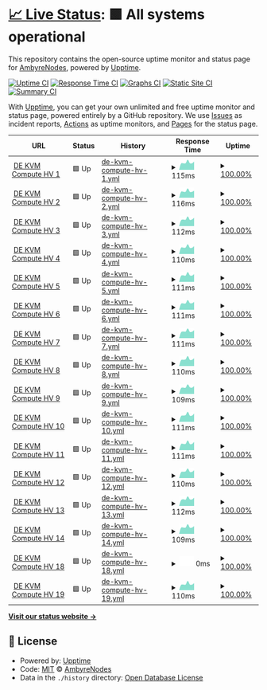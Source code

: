 # [📈 Live Status](https://status.ambyrenodes.net): <!--live status--> **🟩 All systems operational**

This repository contains the open-source uptime monitor and status page for [AmbyreNodes](https://status.ambyrenodes.net), powered by [Upptime](https://github.com/upptime/upptime).

[![Uptime CI](https://github.com/AmbyreNodes/nodestatus/workflows/Uptime%20CI/badge.svg)](https://github.com/upptime/upptime/actions?query=workflow%3A%22Uptime+CI%22)
[![Response Time CI](https://github.com/AmbyreNodes/nodestatus/workflows/Response%20Time%20CI/badge.svg)](https://github.com/upptime/upptime/actions?query=workflow%3A%22Response+Time+CI%22)
[![Graphs CI](https://github.com/AmbyreNodes/nodestatus/workflows/Graphs%20CI/badge.svg)](https://github.com/upptime/upptime/actions?query=workflow%3A%22Graphs+CI%22)
[![Static Site CI](https://github.com/AmbyreNodes/nodestatus/workflows/Static%20Site%20CI/badge.svg)](https://github.com/upptime/upptime/actions?query=workflow%3A%22Static+Site+CI%22)
[![Summary CI](https://github.com/AmbyreNodes/nodestatus/workflows/Summary%20CI/badge.svg)](https://github.com/upptime/upptime/actions?query=workflow%3A%22Summary+CI%22)

With [Upptime](https://upptime.js.org), you can get your own unlimited and free uptime monitor and status page, powered entirely by a GitHub repository. We use [Issues](https://github.com/AmbyreNodes/nodestatus/issues) as incident reports, [Actions](https://github.com/AmbyreNodes/nodestatus/actions) as uptime monitors, and [Pages](https://status.ambyrenodes.net) for the status page.

<!--start: status pages-->
<!-- This summary is generated by Upptime (https://github.com/upptime/upptime) -->
<!-- Do not edit this manually, your changes will be overwritten -->
<!-- prettier-ignore -->
| URL | Status | History | Response Time | Uptime |
| --- | ------ | ------- | ------------- | ------ |
| <img alt="" src="https://favicons.githubusercontent.com/null" height="13"> [DE KVM Compute HV 1](ds-hv-kvmcompute-1.de-fsn.ambyrenodes.net) | 🟩 Up | [de-kvm-compute-hv-1.yml](https://github.com/AmbyreNodes/nodestatus/commits/HEAD/history/de-kvm-compute-hv-1.yml) | <details><summary><img alt="Response time graph" src="./graphs/de-kvm-compute-hv-1/response-time-week.png" height="20"> 115ms</summary><br><a href="https://status.ambyrenodes.net/history/de-kvm-compute-hv-1"><img alt="Response time 118" src="https://img.shields.io/endpoint?url=https%3A%2F%2Fraw.githubusercontent.com%2FAmbyreNodes%2Fnodestatus%2FHEAD%2Fapi%2Fde-kvm-compute-hv-1%2Fresponse-time.json"></a><br><a href="https://status.ambyrenodes.net/history/de-kvm-compute-hv-1"><img alt="24-hour response time 130" src="https://img.shields.io/endpoint?url=https%3A%2F%2Fraw.githubusercontent.com%2FAmbyreNodes%2Fnodestatus%2FHEAD%2Fapi%2Fde-kvm-compute-hv-1%2Fresponse-time-day.json"></a><br><a href="https://status.ambyrenodes.net/history/de-kvm-compute-hv-1"><img alt="7-day response time 115" src="https://img.shields.io/endpoint?url=https%3A%2F%2Fraw.githubusercontent.com%2FAmbyreNodes%2Fnodestatus%2FHEAD%2Fapi%2Fde-kvm-compute-hv-1%2Fresponse-time-week.json"></a><br><a href="https://status.ambyrenodes.net/history/de-kvm-compute-hv-1"><img alt="30-day response time 119" src="https://img.shields.io/endpoint?url=https%3A%2F%2Fraw.githubusercontent.com%2FAmbyreNodes%2Fnodestatus%2FHEAD%2Fapi%2Fde-kvm-compute-hv-1%2Fresponse-time-month.json"></a><br><a href="https://status.ambyrenodes.net/history/de-kvm-compute-hv-1"><img alt="1-year response time 118" src="https://img.shields.io/endpoint?url=https%3A%2F%2Fraw.githubusercontent.com%2FAmbyreNodes%2Fnodestatus%2FHEAD%2Fapi%2Fde-kvm-compute-hv-1%2Fresponse-time-year.json"></a></details> | <details><summary><a href="https://status.ambyrenodes.net/history/de-kvm-compute-hv-1">100.00%</a></summary><a href="https://status.ambyrenodes.net/history/de-kvm-compute-hv-1"><img alt="All-time uptime 100.00%" src="https://img.shields.io/endpoint?url=https%3A%2F%2Fraw.githubusercontent.com%2FAmbyreNodes%2Fnodestatus%2FHEAD%2Fapi%2Fde-kvm-compute-hv-1%2Fuptime.json"></a><br><a href="https://status.ambyrenodes.net/history/de-kvm-compute-hv-1"><img alt="24-hour uptime 100.00%" src="https://img.shields.io/endpoint?url=https%3A%2F%2Fraw.githubusercontent.com%2FAmbyreNodes%2Fnodestatus%2FHEAD%2Fapi%2Fde-kvm-compute-hv-1%2Fuptime-day.json"></a><br><a href="https://status.ambyrenodes.net/history/de-kvm-compute-hv-1"><img alt="7-day uptime 100.00%" src="https://img.shields.io/endpoint?url=https%3A%2F%2Fraw.githubusercontent.com%2FAmbyreNodes%2Fnodestatus%2FHEAD%2Fapi%2Fde-kvm-compute-hv-1%2Fuptime-week.json"></a><br><a href="https://status.ambyrenodes.net/history/de-kvm-compute-hv-1"><img alt="30-day uptime 100.00%" src="https://img.shields.io/endpoint?url=https%3A%2F%2Fraw.githubusercontent.com%2FAmbyreNodes%2Fnodestatus%2FHEAD%2Fapi%2Fde-kvm-compute-hv-1%2Fuptime-month.json"></a><br><a href="https://status.ambyrenodes.net/history/de-kvm-compute-hv-1"><img alt="1-year uptime 100.00%" src="https://img.shields.io/endpoint?url=https%3A%2F%2Fraw.githubusercontent.com%2FAmbyreNodes%2Fnodestatus%2FHEAD%2Fapi%2Fde-kvm-compute-hv-1%2Fuptime-year.json"></a></details>
| <img alt="" src="https://favicons.githubusercontent.com/null" height="13"> [DE KVM Compute HV 2](ds-hv-kvmcompute-2.de-fsn.ambyrenodes.net) | 🟩 Up | [de-kvm-compute-hv-2.yml](https://github.com/AmbyreNodes/nodestatus/commits/HEAD/history/de-kvm-compute-hv-2.yml) | <details><summary><img alt="Response time graph" src="./graphs/de-kvm-compute-hv-2/response-time-week.png" height="20"> 116ms</summary><br><a href="https://status.ambyrenodes.net/history/de-kvm-compute-hv-2"><img alt="Response time 119" src="https://img.shields.io/endpoint?url=https%3A%2F%2Fraw.githubusercontent.com%2FAmbyreNodes%2Fnodestatus%2FHEAD%2Fapi%2Fde-kvm-compute-hv-2%2Fresponse-time.json"></a><br><a href="https://status.ambyrenodes.net/history/de-kvm-compute-hv-2"><img alt="24-hour response time 123" src="https://img.shields.io/endpoint?url=https%3A%2F%2Fraw.githubusercontent.com%2FAmbyreNodes%2Fnodestatus%2FHEAD%2Fapi%2Fde-kvm-compute-hv-2%2Fresponse-time-day.json"></a><br><a href="https://status.ambyrenodes.net/history/de-kvm-compute-hv-2"><img alt="7-day response time 116" src="https://img.shields.io/endpoint?url=https%3A%2F%2Fraw.githubusercontent.com%2FAmbyreNodes%2Fnodestatus%2FHEAD%2Fapi%2Fde-kvm-compute-hv-2%2Fresponse-time-week.json"></a><br><a href="https://status.ambyrenodes.net/history/de-kvm-compute-hv-2"><img alt="30-day response time 124" src="https://img.shields.io/endpoint?url=https%3A%2F%2Fraw.githubusercontent.com%2FAmbyreNodes%2Fnodestatus%2FHEAD%2Fapi%2Fde-kvm-compute-hv-2%2Fresponse-time-month.json"></a><br><a href="https://status.ambyrenodes.net/history/de-kvm-compute-hv-2"><img alt="1-year response time 119" src="https://img.shields.io/endpoint?url=https%3A%2F%2Fraw.githubusercontent.com%2FAmbyreNodes%2Fnodestatus%2FHEAD%2Fapi%2Fde-kvm-compute-hv-2%2Fresponse-time-year.json"></a></details> | <details><summary><a href="https://status.ambyrenodes.net/history/de-kvm-compute-hv-2">100.00%</a></summary><a href="https://status.ambyrenodes.net/history/de-kvm-compute-hv-2"><img alt="All-time uptime 100.00%" src="https://img.shields.io/endpoint?url=https%3A%2F%2Fraw.githubusercontent.com%2FAmbyreNodes%2Fnodestatus%2FHEAD%2Fapi%2Fde-kvm-compute-hv-2%2Fuptime.json"></a><br><a href="https://status.ambyrenodes.net/history/de-kvm-compute-hv-2"><img alt="24-hour uptime 100.00%" src="https://img.shields.io/endpoint?url=https%3A%2F%2Fraw.githubusercontent.com%2FAmbyreNodes%2Fnodestatus%2FHEAD%2Fapi%2Fde-kvm-compute-hv-2%2Fuptime-day.json"></a><br><a href="https://status.ambyrenodes.net/history/de-kvm-compute-hv-2"><img alt="7-day uptime 100.00%" src="https://img.shields.io/endpoint?url=https%3A%2F%2Fraw.githubusercontent.com%2FAmbyreNodes%2Fnodestatus%2FHEAD%2Fapi%2Fde-kvm-compute-hv-2%2Fuptime-week.json"></a><br><a href="https://status.ambyrenodes.net/history/de-kvm-compute-hv-2"><img alt="30-day uptime 100.00%" src="https://img.shields.io/endpoint?url=https%3A%2F%2Fraw.githubusercontent.com%2FAmbyreNodes%2Fnodestatus%2FHEAD%2Fapi%2Fde-kvm-compute-hv-2%2Fuptime-month.json"></a><br><a href="https://status.ambyrenodes.net/history/de-kvm-compute-hv-2"><img alt="1-year uptime 100.00%" src="https://img.shields.io/endpoint?url=https%3A%2F%2Fraw.githubusercontent.com%2FAmbyreNodes%2Fnodestatus%2FHEAD%2Fapi%2Fde-kvm-compute-hv-2%2Fuptime-year.json"></a></details>
| <img alt="" src="https://favicons.githubusercontent.com/null" height="13"> [DE KVM Compute HV 3](ds-hv-kvmcompute-3.de-fsn.ambyrenodes.net) | 🟩 Up | [de-kvm-compute-hv-3.yml](https://github.com/AmbyreNodes/nodestatus/commits/HEAD/history/de-kvm-compute-hv-3.yml) | <details><summary><img alt="Response time graph" src="./graphs/de-kvm-compute-hv-3/response-time-week.png" height="20"> 112ms</summary><br><a href="https://status.ambyrenodes.net/history/de-kvm-compute-hv-3"><img alt="Response time 116" src="https://img.shields.io/endpoint?url=https%3A%2F%2Fraw.githubusercontent.com%2FAmbyreNodes%2Fnodestatus%2FHEAD%2Fapi%2Fde-kvm-compute-hv-3%2Fresponse-time.json"></a><br><a href="https://status.ambyrenodes.net/history/de-kvm-compute-hv-3"><img alt="24-hour response time 131" src="https://img.shields.io/endpoint?url=https%3A%2F%2Fraw.githubusercontent.com%2FAmbyreNodes%2Fnodestatus%2FHEAD%2Fapi%2Fde-kvm-compute-hv-3%2Fresponse-time-day.json"></a><br><a href="https://status.ambyrenodes.net/history/de-kvm-compute-hv-3"><img alt="7-day response time 112" src="https://img.shields.io/endpoint?url=https%3A%2F%2Fraw.githubusercontent.com%2FAmbyreNodes%2Fnodestatus%2FHEAD%2Fapi%2Fde-kvm-compute-hv-3%2Fresponse-time-week.json"></a><br><a href="https://status.ambyrenodes.net/history/de-kvm-compute-hv-3"><img alt="30-day response time 117" src="https://img.shields.io/endpoint?url=https%3A%2F%2Fraw.githubusercontent.com%2FAmbyreNodes%2Fnodestatus%2FHEAD%2Fapi%2Fde-kvm-compute-hv-3%2Fresponse-time-month.json"></a><br><a href="https://status.ambyrenodes.net/history/de-kvm-compute-hv-3"><img alt="1-year response time 116" src="https://img.shields.io/endpoint?url=https%3A%2F%2Fraw.githubusercontent.com%2FAmbyreNodes%2Fnodestatus%2FHEAD%2Fapi%2Fde-kvm-compute-hv-3%2Fresponse-time-year.json"></a></details> | <details><summary><a href="https://status.ambyrenodes.net/history/de-kvm-compute-hv-3">100.00%</a></summary><a href="https://status.ambyrenodes.net/history/de-kvm-compute-hv-3"><img alt="All-time uptime 100.00%" src="https://img.shields.io/endpoint?url=https%3A%2F%2Fraw.githubusercontent.com%2FAmbyreNodes%2Fnodestatus%2FHEAD%2Fapi%2Fde-kvm-compute-hv-3%2Fuptime.json"></a><br><a href="https://status.ambyrenodes.net/history/de-kvm-compute-hv-3"><img alt="24-hour uptime 100.00%" src="https://img.shields.io/endpoint?url=https%3A%2F%2Fraw.githubusercontent.com%2FAmbyreNodes%2Fnodestatus%2FHEAD%2Fapi%2Fde-kvm-compute-hv-3%2Fuptime-day.json"></a><br><a href="https://status.ambyrenodes.net/history/de-kvm-compute-hv-3"><img alt="7-day uptime 100.00%" src="https://img.shields.io/endpoint?url=https%3A%2F%2Fraw.githubusercontent.com%2FAmbyreNodes%2Fnodestatus%2FHEAD%2Fapi%2Fde-kvm-compute-hv-3%2Fuptime-week.json"></a><br><a href="https://status.ambyrenodes.net/history/de-kvm-compute-hv-3"><img alt="30-day uptime 100.00%" src="https://img.shields.io/endpoint?url=https%3A%2F%2Fraw.githubusercontent.com%2FAmbyreNodes%2Fnodestatus%2FHEAD%2Fapi%2Fde-kvm-compute-hv-3%2Fuptime-month.json"></a><br><a href="https://status.ambyrenodes.net/history/de-kvm-compute-hv-3"><img alt="1-year uptime 100.00%" src="https://img.shields.io/endpoint?url=https%3A%2F%2Fraw.githubusercontent.com%2FAmbyreNodes%2Fnodestatus%2FHEAD%2Fapi%2Fde-kvm-compute-hv-3%2Fuptime-year.json"></a></details>
| <img alt="" src="https://favicons.githubusercontent.com/null" height="13"> [DE KVM Compute HV 4](ds-hv-kvmcompute-4.de-fsn.ambyrenodes.net) | 🟩 Up | [de-kvm-compute-hv-4.yml](https://github.com/AmbyreNodes/nodestatus/commits/HEAD/history/de-kvm-compute-hv-4.yml) | <details><summary><img alt="Response time graph" src="./graphs/de-kvm-compute-hv-4/response-time-week.png" height="20"> 110ms</summary><br><a href="https://status.ambyrenodes.net/history/de-kvm-compute-hv-4"><img alt="Response time 115" src="https://img.shields.io/endpoint?url=https%3A%2F%2Fraw.githubusercontent.com%2FAmbyreNodes%2Fnodestatus%2FHEAD%2Fapi%2Fde-kvm-compute-hv-4%2Fresponse-time.json"></a><br><a href="https://status.ambyrenodes.net/history/de-kvm-compute-hv-4"><img alt="24-hour response time 123" src="https://img.shields.io/endpoint?url=https%3A%2F%2Fraw.githubusercontent.com%2FAmbyreNodes%2Fnodestatus%2FHEAD%2Fapi%2Fde-kvm-compute-hv-4%2Fresponse-time-day.json"></a><br><a href="https://status.ambyrenodes.net/history/de-kvm-compute-hv-4"><img alt="7-day response time 110" src="https://img.shields.io/endpoint?url=https%3A%2F%2Fraw.githubusercontent.com%2FAmbyreNodes%2Fnodestatus%2FHEAD%2Fapi%2Fde-kvm-compute-hv-4%2Fresponse-time-week.json"></a><br><a href="https://status.ambyrenodes.net/history/de-kvm-compute-hv-4"><img alt="30-day response time 116" src="https://img.shields.io/endpoint?url=https%3A%2F%2Fraw.githubusercontent.com%2FAmbyreNodes%2Fnodestatus%2FHEAD%2Fapi%2Fde-kvm-compute-hv-4%2Fresponse-time-month.json"></a><br><a href="https://status.ambyrenodes.net/history/de-kvm-compute-hv-4"><img alt="1-year response time 115" src="https://img.shields.io/endpoint?url=https%3A%2F%2Fraw.githubusercontent.com%2FAmbyreNodes%2Fnodestatus%2FHEAD%2Fapi%2Fde-kvm-compute-hv-4%2Fresponse-time-year.json"></a></details> | <details><summary><a href="https://status.ambyrenodes.net/history/de-kvm-compute-hv-4">100.00%</a></summary><a href="https://status.ambyrenodes.net/history/de-kvm-compute-hv-4"><img alt="All-time uptime 100.00%" src="https://img.shields.io/endpoint?url=https%3A%2F%2Fraw.githubusercontent.com%2FAmbyreNodes%2Fnodestatus%2FHEAD%2Fapi%2Fde-kvm-compute-hv-4%2Fuptime.json"></a><br><a href="https://status.ambyrenodes.net/history/de-kvm-compute-hv-4"><img alt="24-hour uptime 100.00%" src="https://img.shields.io/endpoint?url=https%3A%2F%2Fraw.githubusercontent.com%2FAmbyreNodes%2Fnodestatus%2FHEAD%2Fapi%2Fde-kvm-compute-hv-4%2Fuptime-day.json"></a><br><a href="https://status.ambyrenodes.net/history/de-kvm-compute-hv-4"><img alt="7-day uptime 100.00%" src="https://img.shields.io/endpoint?url=https%3A%2F%2Fraw.githubusercontent.com%2FAmbyreNodes%2Fnodestatus%2FHEAD%2Fapi%2Fde-kvm-compute-hv-4%2Fuptime-week.json"></a><br><a href="https://status.ambyrenodes.net/history/de-kvm-compute-hv-4"><img alt="30-day uptime 100.00%" src="https://img.shields.io/endpoint?url=https%3A%2F%2Fraw.githubusercontent.com%2FAmbyreNodes%2Fnodestatus%2FHEAD%2Fapi%2Fde-kvm-compute-hv-4%2Fuptime-month.json"></a><br><a href="https://status.ambyrenodes.net/history/de-kvm-compute-hv-4"><img alt="1-year uptime 100.00%" src="https://img.shields.io/endpoint?url=https%3A%2F%2Fraw.githubusercontent.com%2FAmbyreNodes%2Fnodestatus%2FHEAD%2Fapi%2Fde-kvm-compute-hv-4%2Fuptime-year.json"></a></details>
| <img alt="" src="https://favicons.githubusercontent.com/null" height="13"> [DE KVM Compute HV 5](ds-hv-kvmcompute-5.de-fsn.ambyrenodes.net) | 🟩 Up | [de-kvm-compute-hv-5.yml](https://github.com/AmbyreNodes/nodestatus/commits/HEAD/history/de-kvm-compute-hv-5.yml) | <details><summary><img alt="Response time graph" src="./graphs/de-kvm-compute-hv-5/response-time-week.png" height="20"> 111ms</summary><br><a href="https://status.ambyrenodes.net/history/de-kvm-compute-hv-5"><img alt="Response time 114" src="https://img.shields.io/endpoint?url=https%3A%2F%2Fraw.githubusercontent.com%2FAmbyreNodes%2Fnodestatus%2FHEAD%2Fapi%2Fde-kvm-compute-hv-5%2Fresponse-time.json"></a><br><a href="https://status.ambyrenodes.net/history/de-kvm-compute-hv-5"><img alt="24-hour response time 122" src="https://img.shields.io/endpoint?url=https%3A%2F%2Fraw.githubusercontent.com%2FAmbyreNodes%2Fnodestatus%2FHEAD%2Fapi%2Fde-kvm-compute-hv-5%2Fresponse-time-day.json"></a><br><a href="https://status.ambyrenodes.net/history/de-kvm-compute-hv-5"><img alt="7-day response time 111" src="https://img.shields.io/endpoint?url=https%3A%2F%2Fraw.githubusercontent.com%2FAmbyreNodes%2Fnodestatus%2FHEAD%2Fapi%2Fde-kvm-compute-hv-5%2Fresponse-time-week.json"></a><br><a href="https://status.ambyrenodes.net/history/de-kvm-compute-hv-5"><img alt="30-day response time 116" src="https://img.shields.io/endpoint?url=https%3A%2F%2Fraw.githubusercontent.com%2FAmbyreNodes%2Fnodestatus%2FHEAD%2Fapi%2Fde-kvm-compute-hv-5%2Fresponse-time-month.json"></a><br><a href="https://status.ambyrenodes.net/history/de-kvm-compute-hv-5"><img alt="1-year response time 114" src="https://img.shields.io/endpoint?url=https%3A%2F%2Fraw.githubusercontent.com%2FAmbyreNodes%2Fnodestatus%2FHEAD%2Fapi%2Fde-kvm-compute-hv-5%2Fresponse-time-year.json"></a></details> | <details><summary><a href="https://status.ambyrenodes.net/history/de-kvm-compute-hv-5">100.00%</a></summary><a href="https://status.ambyrenodes.net/history/de-kvm-compute-hv-5"><img alt="All-time uptime 100.00%" src="https://img.shields.io/endpoint?url=https%3A%2F%2Fraw.githubusercontent.com%2FAmbyreNodes%2Fnodestatus%2FHEAD%2Fapi%2Fde-kvm-compute-hv-5%2Fuptime.json"></a><br><a href="https://status.ambyrenodes.net/history/de-kvm-compute-hv-5"><img alt="24-hour uptime 100.00%" src="https://img.shields.io/endpoint?url=https%3A%2F%2Fraw.githubusercontent.com%2FAmbyreNodes%2Fnodestatus%2FHEAD%2Fapi%2Fde-kvm-compute-hv-5%2Fuptime-day.json"></a><br><a href="https://status.ambyrenodes.net/history/de-kvm-compute-hv-5"><img alt="7-day uptime 100.00%" src="https://img.shields.io/endpoint?url=https%3A%2F%2Fraw.githubusercontent.com%2FAmbyreNodes%2Fnodestatus%2FHEAD%2Fapi%2Fde-kvm-compute-hv-5%2Fuptime-week.json"></a><br><a href="https://status.ambyrenodes.net/history/de-kvm-compute-hv-5"><img alt="30-day uptime 100.00%" src="https://img.shields.io/endpoint?url=https%3A%2F%2Fraw.githubusercontent.com%2FAmbyreNodes%2Fnodestatus%2FHEAD%2Fapi%2Fde-kvm-compute-hv-5%2Fuptime-month.json"></a><br><a href="https://status.ambyrenodes.net/history/de-kvm-compute-hv-5"><img alt="1-year uptime 100.00%" src="https://img.shields.io/endpoint?url=https%3A%2F%2Fraw.githubusercontent.com%2FAmbyreNodes%2Fnodestatus%2FHEAD%2Fapi%2Fde-kvm-compute-hv-5%2Fuptime-year.json"></a></details>
| <img alt="" src="https://favicons.githubusercontent.com/null" height="13"> [DE KVM Compute HV 6](ds-hv-kvmcompute-6.de-fsn.ambyrenodes.net) | 🟩 Up | [de-kvm-compute-hv-6.yml](https://github.com/AmbyreNodes/nodestatus/commits/HEAD/history/de-kvm-compute-hv-6.yml) | <details><summary><img alt="Response time graph" src="./graphs/de-kvm-compute-hv-6/response-time-week.png" height="20"> 111ms</summary><br><a href="https://status.ambyrenodes.net/history/de-kvm-compute-hv-6"><img alt="Response time 114" src="https://img.shields.io/endpoint?url=https%3A%2F%2Fraw.githubusercontent.com%2FAmbyreNodes%2Fnodestatus%2FHEAD%2Fapi%2Fde-kvm-compute-hv-6%2Fresponse-time.json"></a><br><a href="https://status.ambyrenodes.net/history/de-kvm-compute-hv-6"><img alt="24-hour response time 124" src="https://img.shields.io/endpoint?url=https%3A%2F%2Fraw.githubusercontent.com%2FAmbyreNodes%2Fnodestatus%2FHEAD%2Fapi%2Fde-kvm-compute-hv-6%2Fresponse-time-day.json"></a><br><a href="https://status.ambyrenodes.net/history/de-kvm-compute-hv-6"><img alt="7-day response time 111" src="https://img.shields.io/endpoint?url=https%3A%2F%2Fraw.githubusercontent.com%2FAmbyreNodes%2Fnodestatus%2FHEAD%2Fapi%2Fde-kvm-compute-hv-6%2Fresponse-time-week.json"></a><br><a href="https://status.ambyrenodes.net/history/de-kvm-compute-hv-6"><img alt="30-day response time 116" src="https://img.shields.io/endpoint?url=https%3A%2F%2Fraw.githubusercontent.com%2FAmbyreNodes%2Fnodestatus%2FHEAD%2Fapi%2Fde-kvm-compute-hv-6%2Fresponse-time-month.json"></a><br><a href="https://status.ambyrenodes.net/history/de-kvm-compute-hv-6"><img alt="1-year response time 114" src="https://img.shields.io/endpoint?url=https%3A%2F%2Fraw.githubusercontent.com%2FAmbyreNodes%2Fnodestatus%2FHEAD%2Fapi%2Fde-kvm-compute-hv-6%2Fresponse-time-year.json"></a></details> | <details><summary><a href="https://status.ambyrenodes.net/history/de-kvm-compute-hv-6">100.00%</a></summary><a href="https://status.ambyrenodes.net/history/de-kvm-compute-hv-6"><img alt="All-time uptime 100.00%" src="https://img.shields.io/endpoint?url=https%3A%2F%2Fraw.githubusercontent.com%2FAmbyreNodes%2Fnodestatus%2FHEAD%2Fapi%2Fde-kvm-compute-hv-6%2Fuptime.json"></a><br><a href="https://status.ambyrenodes.net/history/de-kvm-compute-hv-6"><img alt="24-hour uptime 100.00%" src="https://img.shields.io/endpoint?url=https%3A%2F%2Fraw.githubusercontent.com%2FAmbyreNodes%2Fnodestatus%2FHEAD%2Fapi%2Fde-kvm-compute-hv-6%2Fuptime-day.json"></a><br><a href="https://status.ambyrenodes.net/history/de-kvm-compute-hv-6"><img alt="7-day uptime 100.00%" src="https://img.shields.io/endpoint?url=https%3A%2F%2Fraw.githubusercontent.com%2FAmbyreNodes%2Fnodestatus%2FHEAD%2Fapi%2Fde-kvm-compute-hv-6%2Fuptime-week.json"></a><br><a href="https://status.ambyrenodes.net/history/de-kvm-compute-hv-6"><img alt="30-day uptime 100.00%" src="https://img.shields.io/endpoint?url=https%3A%2F%2Fraw.githubusercontent.com%2FAmbyreNodes%2Fnodestatus%2FHEAD%2Fapi%2Fde-kvm-compute-hv-6%2Fuptime-month.json"></a><br><a href="https://status.ambyrenodes.net/history/de-kvm-compute-hv-6"><img alt="1-year uptime 100.00%" src="https://img.shields.io/endpoint?url=https%3A%2F%2Fraw.githubusercontent.com%2FAmbyreNodes%2Fnodestatus%2FHEAD%2Fapi%2Fde-kvm-compute-hv-6%2Fuptime-year.json"></a></details>
| <img alt="" src="https://favicons.githubusercontent.com/null" height="13"> [DE KVM Compute HV 7](ds-hv-kvmcompute-7.de-fsn.ambyrenodes.net) | 🟩 Up | [de-kvm-compute-hv-7.yml](https://github.com/AmbyreNodes/nodestatus/commits/HEAD/history/de-kvm-compute-hv-7.yml) | <details><summary><img alt="Response time graph" src="./graphs/de-kvm-compute-hv-7/response-time-week.png" height="20"> 111ms</summary><br><a href="https://status.ambyrenodes.net/history/de-kvm-compute-hv-7"><img alt="Response time 113" src="https://img.shields.io/endpoint?url=https%3A%2F%2Fraw.githubusercontent.com%2FAmbyreNodes%2Fnodestatus%2FHEAD%2Fapi%2Fde-kvm-compute-hv-7%2Fresponse-time.json"></a><br><a href="https://status.ambyrenodes.net/history/de-kvm-compute-hv-7"><img alt="24-hour response time 125" src="https://img.shields.io/endpoint?url=https%3A%2F%2Fraw.githubusercontent.com%2FAmbyreNodes%2Fnodestatus%2FHEAD%2Fapi%2Fde-kvm-compute-hv-7%2Fresponse-time-day.json"></a><br><a href="https://status.ambyrenodes.net/history/de-kvm-compute-hv-7"><img alt="7-day response time 111" src="https://img.shields.io/endpoint?url=https%3A%2F%2Fraw.githubusercontent.com%2FAmbyreNodes%2Fnodestatus%2FHEAD%2Fapi%2Fde-kvm-compute-hv-7%2Fresponse-time-week.json"></a><br><a href="https://status.ambyrenodes.net/history/de-kvm-compute-hv-7"><img alt="30-day response time 115" src="https://img.shields.io/endpoint?url=https%3A%2F%2Fraw.githubusercontent.com%2FAmbyreNodes%2Fnodestatus%2FHEAD%2Fapi%2Fde-kvm-compute-hv-7%2Fresponse-time-month.json"></a><br><a href="https://status.ambyrenodes.net/history/de-kvm-compute-hv-7"><img alt="1-year response time 113" src="https://img.shields.io/endpoint?url=https%3A%2F%2Fraw.githubusercontent.com%2FAmbyreNodes%2Fnodestatus%2FHEAD%2Fapi%2Fde-kvm-compute-hv-7%2Fresponse-time-year.json"></a></details> | <details><summary><a href="https://status.ambyrenodes.net/history/de-kvm-compute-hv-7">100.00%</a></summary><a href="https://status.ambyrenodes.net/history/de-kvm-compute-hv-7"><img alt="All-time uptime 100.00%" src="https://img.shields.io/endpoint?url=https%3A%2F%2Fraw.githubusercontent.com%2FAmbyreNodes%2Fnodestatus%2FHEAD%2Fapi%2Fde-kvm-compute-hv-7%2Fuptime.json"></a><br><a href="https://status.ambyrenodes.net/history/de-kvm-compute-hv-7"><img alt="24-hour uptime 100.00%" src="https://img.shields.io/endpoint?url=https%3A%2F%2Fraw.githubusercontent.com%2FAmbyreNodes%2Fnodestatus%2FHEAD%2Fapi%2Fde-kvm-compute-hv-7%2Fuptime-day.json"></a><br><a href="https://status.ambyrenodes.net/history/de-kvm-compute-hv-7"><img alt="7-day uptime 100.00%" src="https://img.shields.io/endpoint?url=https%3A%2F%2Fraw.githubusercontent.com%2FAmbyreNodes%2Fnodestatus%2FHEAD%2Fapi%2Fde-kvm-compute-hv-7%2Fuptime-week.json"></a><br><a href="https://status.ambyrenodes.net/history/de-kvm-compute-hv-7"><img alt="30-day uptime 100.00%" src="https://img.shields.io/endpoint?url=https%3A%2F%2Fraw.githubusercontent.com%2FAmbyreNodes%2Fnodestatus%2FHEAD%2Fapi%2Fde-kvm-compute-hv-7%2Fuptime-month.json"></a><br><a href="https://status.ambyrenodes.net/history/de-kvm-compute-hv-7"><img alt="1-year uptime 100.00%" src="https://img.shields.io/endpoint?url=https%3A%2F%2Fraw.githubusercontent.com%2FAmbyreNodes%2Fnodestatus%2FHEAD%2Fapi%2Fde-kvm-compute-hv-7%2Fuptime-year.json"></a></details>
| <img alt="" src="https://favicons.githubusercontent.com/null" height="13"> [DE KVM Compute HV 8](ds-hv-kvmcompute-8.de-fsn.ambyrenodes.net) | 🟩 Up | [de-kvm-compute-hv-8.yml](https://github.com/AmbyreNodes/nodestatus/commits/HEAD/history/de-kvm-compute-hv-8.yml) | <details><summary><img alt="Response time graph" src="./graphs/de-kvm-compute-hv-8/response-time-week.png" height="20"> 110ms</summary><br><a href="https://status.ambyrenodes.net/history/de-kvm-compute-hv-8"><img alt="Response time 112" src="https://img.shields.io/endpoint?url=https%3A%2F%2Fraw.githubusercontent.com%2FAmbyreNodes%2Fnodestatus%2FHEAD%2Fapi%2Fde-kvm-compute-hv-8%2Fresponse-time.json"></a><br><a href="https://status.ambyrenodes.net/history/de-kvm-compute-hv-8"><img alt="24-hour response time 123" src="https://img.shields.io/endpoint?url=https%3A%2F%2Fraw.githubusercontent.com%2FAmbyreNodes%2Fnodestatus%2FHEAD%2Fapi%2Fde-kvm-compute-hv-8%2Fresponse-time-day.json"></a><br><a href="https://status.ambyrenodes.net/history/de-kvm-compute-hv-8"><img alt="7-day response time 110" src="https://img.shields.io/endpoint?url=https%3A%2F%2Fraw.githubusercontent.com%2FAmbyreNodes%2Fnodestatus%2FHEAD%2Fapi%2Fde-kvm-compute-hv-8%2Fresponse-time-week.json"></a><br><a href="https://status.ambyrenodes.net/history/de-kvm-compute-hv-8"><img alt="30-day response time 113" src="https://img.shields.io/endpoint?url=https%3A%2F%2Fraw.githubusercontent.com%2FAmbyreNodes%2Fnodestatus%2FHEAD%2Fapi%2Fde-kvm-compute-hv-8%2Fresponse-time-month.json"></a><br><a href="https://status.ambyrenodes.net/history/de-kvm-compute-hv-8"><img alt="1-year response time 112" src="https://img.shields.io/endpoint?url=https%3A%2F%2Fraw.githubusercontent.com%2FAmbyreNodes%2Fnodestatus%2FHEAD%2Fapi%2Fde-kvm-compute-hv-8%2Fresponse-time-year.json"></a></details> | <details><summary><a href="https://status.ambyrenodes.net/history/de-kvm-compute-hv-8">100.00%</a></summary><a href="https://status.ambyrenodes.net/history/de-kvm-compute-hv-8"><img alt="All-time uptime 100.00%" src="https://img.shields.io/endpoint?url=https%3A%2F%2Fraw.githubusercontent.com%2FAmbyreNodes%2Fnodestatus%2FHEAD%2Fapi%2Fde-kvm-compute-hv-8%2Fuptime.json"></a><br><a href="https://status.ambyrenodes.net/history/de-kvm-compute-hv-8"><img alt="24-hour uptime 100.00%" src="https://img.shields.io/endpoint?url=https%3A%2F%2Fraw.githubusercontent.com%2FAmbyreNodes%2Fnodestatus%2FHEAD%2Fapi%2Fde-kvm-compute-hv-8%2Fuptime-day.json"></a><br><a href="https://status.ambyrenodes.net/history/de-kvm-compute-hv-8"><img alt="7-day uptime 100.00%" src="https://img.shields.io/endpoint?url=https%3A%2F%2Fraw.githubusercontent.com%2FAmbyreNodes%2Fnodestatus%2FHEAD%2Fapi%2Fde-kvm-compute-hv-8%2Fuptime-week.json"></a><br><a href="https://status.ambyrenodes.net/history/de-kvm-compute-hv-8"><img alt="30-day uptime 100.00%" src="https://img.shields.io/endpoint?url=https%3A%2F%2Fraw.githubusercontent.com%2FAmbyreNodes%2Fnodestatus%2FHEAD%2Fapi%2Fde-kvm-compute-hv-8%2Fuptime-month.json"></a><br><a href="https://status.ambyrenodes.net/history/de-kvm-compute-hv-8"><img alt="1-year uptime 100.00%" src="https://img.shields.io/endpoint?url=https%3A%2F%2Fraw.githubusercontent.com%2FAmbyreNodes%2Fnodestatus%2FHEAD%2Fapi%2Fde-kvm-compute-hv-8%2Fuptime-year.json"></a></details>
| <img alt="" src="https://favicons.githubusercontent.com/null" height="13"> [DE KVM Compute HV 9](ds-hv-kvmcompute-9.de-fsn.ambyrenodes.net) | 🟩 Up | [de-kvm-compute-hv-9.yml](https://github.com/AmbyreNodes/nodestatus/commits/HEAD/history/de-kvm-compute-hv-9.yml) | <details><summary><img alt="Response time graph" src="./graphs/de-kvm-compute-hv-9/response-time-week.png" height="20"> 109ms</summary><br><a href="https://status.ambyrenodes.net/history/de-kvm-compute-hv-9"><img alt="Response time 112" src="https://img.shields.io/endpoint?url=https%3A%2F%2Fraw.githubusercontent.com%2FAmbyreNodes%2Fnodestatus%2FHEAD%2Fapi%2Fde-kvm-compute-hv-9%2Fresponse-time.json"></a><br><a href="https://status.ambyrenodes.net/history/de-kvm-compute-hv-9"><img alt="24-hour response time 123" src="https://img.shields.io/endpoint?url=https%3A%2F%2Fraw.githubusercontent.com%2FAmbyreNodes%2Fnodestatus%2FHEAD%2Fapi%2Fde-kvm-compute-hv-9%2Fresponse-time-day.json"></a><br><a href="https://status.ambyrenodes.net/history/de-kvm-compute-hv-9"><img alt="7-day response time 109" src="https://img.shields.io/endpoint?url=https%3A%2F%2Fraw.githubusercontent.com%2FAmbyreNodes%2Fnodestatus%2FHEAD%2Fapi%2Fde-kvm-compute-hv-9%2Fresponse-time-week.json"></a><br><a href="https://status.ambyrenodes.net/history/de-kvm-compute-hv-9"><img alt="30-day response time 114" src="https://img.shields.io/endpoint?url=https%3A%2F%2Fraw.githubusercontent.com%2FAmbyreNodes%2Fnodestatus%2FHEAD%2Fapi%2Fde-kvm-compute-hv-9%2Fresponse-time-month.json"></a><br><a href="https://status.ambyrenodes.net/history/de-kvm-compute-hv-9"><img alt="1-year response time 112" src="https://img.shields.io/endpoint?url=https%3A%2F%2Fraw.githubusercontent.com%2FAmbyreNodes%2Fnodestatus%2FHEAD%2Fapi%2Fde-kvm-compute-hv-9%2Fresponse-time-year.json"></a></details> | <details><summary><a href="https://status.ambyrenodes.net/history/de-kvm-compute-hv-9">100.00%</a></summary><a href="https://status.ambyrenodes.net/history/de-kvm-compute-hv-9"><img alt="All-time uptime 100.00%" src="https://img.shields.io/endpoint?url=https%3A%2F%2Fraw.githubusercontent.com%2FAmbyreNodes%2Fnodestatus%2FHEAD%2Fapi%2Fde-kvm-compute-hv-9%2Fuptime.json"></a><br><a href="https://status.ambyrenodes.net/history/de-kvm-compute-hv-9"><img alt="24-hour uptime 100.00%" src="https://img.shields.io/endpoint?url=https%3A%2F%2Fraw.githubusercontent.com%2FAmbyreNodes%2Fnodestatus%2FHEAD%2Fapi%2Fde-kvm-compute-hv-9%2Fuptime-day.json"></a><br><a href="https://status.ambyrenodes.net/history/de-kvm-compute-hv-9"><img alt="7-day uptime 100.00%" src="https://img.shields.io/endpoint?url=https%3A%2F%2Fraw.githubusercontent.com%2FAmbyreNodes%2Fnodestatus%2FHEAD%2Fapi%2Fde-kvm-compute-hv-9%2Fuptime-week.json"></a><br><a href="https://status.ambyrenodes.net/history/de-kvm-compute-hv-9"><img alt="30-day uptime 100.00%" src="https://img.shields.io/endpoint?url=https%3A%2F%2Fraw.githubusercontent.com%2FAmbyreNodes%2Fnodestatus%2FHEAD%2Fapi%2Fde-kvm-compute-hv-9%2Fuptime-month.json"></a><br><a href="https://status.ambyrenodes.net/history/de-kvm-compute-hv-9"><img alt="1-year uptime 100.00%" src="https://img.shields.io/endpoint?url=https%3A%2F%2Fraw.githubusercontent.com%2FAmbyreNodes%2Fnodestatus%2FHEAD%2Fapi%2Fde-kvm-compute-hv-9%2Fuptime-year.json"></a></details>
| <img alt="" src="https://favicons.githubusercontent.com/null" height="13"> [DE KVM Compute HV 10](ds-hv-kvmcompute-10.de-fsn.ambyrenodes.net) | 🟩 Up | [de-kvm-compute-hv-10.yml](https://github.com/AmbyreNodes/nodestatus/commits/HEAD/history/de-kvm-compute-hv-10.yml) | <details><summary><img alt="Response time graph" src="./graphs/de-kvm-compute-hv-10/response-time-week.png" height="20"> 111ms</summary><br><a href="https://status.ambyrenodes.net/history/de-kvm-compute-hv-10"><img alt="Response time 112" src="https://img.shields.io/endpoint?url=https%3A%2F%2Fraw.githubusercontent.com%2FAmbyreNodes%2Fnodestatus%2FHEAD%2Fapi%2Fde-kvm-compute-hv-10%2Fresponse-time.json"></a><br><a href="https://status.ambyrenodes.net/history/de-kvm-compute-hv-10"><img alt="24-hour response time 129" src="https://img.shields.io/endpoint?url=https%3A%2F%2Fraw.githubusercontent.com%2FAmbyreNodes%2Fnodestatus%2FHEAD%2Fapi%2Fde-kvm-compute-hv-10%2Fresponse-time-day.json"></a><br><a href="https://status.ambyrenodes.net/history/de-kvm-compute-hv-10"><img alt="7-day response time 111" src="https://img.shields.io/endpoint?url=https%3A%2F%2Fraw.githubusercontent.com%2FAmbyreNodes%2Fnodestatus%2FHEAD%2Fapi%2Fde-kvm-compute-hv-10%2Fresponse-time-week.json"></a><br><a href="https://status.ambyrenodes.net/history/de-kvm-compute-hv-10"><img alt="30-day response time 114" src="https://img.shields.io/endpoint?url=https%3A%2F%2Fraw.githubusercontent.com%2FAmbyreNodes%2Fnodestatus%2FHEAD%2Fapi%2Fde-kvm-compute-hv-10%2Fresponse-time-month.json"></a><br><a href="https://status.ambyrenodes.net/history/de-kvm-compute-hv-10"><img alt="1-year response time 112" src="https://img.shields.io/endpoint?url=https%3A%2F%2Fraw.githubusercontent.com%2FAmbyreNodes%2Fnodestatus%2FHEAD%2Fapi%2Fde-kvm-compute-hv-10%2Fresponse-time-year.json"></a></details> | <details><summary><a href="https://status.ambyrenodes.net/history/de-kvm-compute-hv-10">100.00%</a></summary><a href="https://status.ambyrenodes.net/history/de-kvm-compute-hv-10"><img alt="All-time uptime 100.00%" src="https://img.shields.io/endpoint?url=https%3A%2F%2Fraw.githubusercontent.com%2FAmbyreNodes%2Fnodestatus%2FHEAD%2Fapi%2Fde-kvm-compute-hv-10%2Fuptime.json"></a><br><a href="https://status.ambyrenodes.net/history/de-kvm-compute-hv-10"><img alt="24-hour uptime 100.00%" src="https://img.shields.io/endpoint?url=https%3A%2F%2Fraw.githubusercontent.com%2FAmbyreNodes%2Fnodestatus%2FHEAD%2Fapi%2Fde-kvm-compute-hv-10%2Fuptime-day.json"></a><br><a href="https://status.ambyrenodes.net/history/de-kvm-compute-hv-10"><img alt="7-day uptime 100.00%" src="https://img.shields.io/endpoint?url=https%3A%2F%2Fraw.githubusercontent.com%2FAmbyreNodes%2Fnodestatus%2FHEAD%2Fapi%2Fde-kvm-compute-hv-10%2Fuptime-week.json"></a><br><a href="https://status.ambyrenodes.net/history/de-kvm-compute-hv-10"><img alt="30-day uptime 100.00%" src="https://img.shields.io/endpoint?url=https%3A%2F%2Fraw.githubusercontent.com%2FAmbyreNodes%2Fnodestatus%2FHEAD%2Fapi%2Fde-kvm-compute-hv-10%2Fuptime-month.json"></a><br><a href="https://status.ambyrenodes.net/history/de-kvm-compute-hv-10"><img alt="1-year uptime 100.00%" src="https://img.shields.io/endpoint?url=https%3A%2F%2Fraw.githubusercontent.com%2FAmbyreNodes%2Fnodestatus%2FHEAD%2Fapi%2Fde-kvm-compute-hv-10%2Fuptime-year.json"></a></details>
| <img alt="" src="https://favicons.githubusercontent.com/null" height="13"> [DE KVM Compute HV 11](ds-hv-kvmcompute-11.de-fsn.ambyrenodes.net) | 🟩 Up | [de-kvm-compute-hv-11.yml](https://github.com/AmbyreNodes/nodestatus/commits/HEAD/history/de-kvm-compute-hv-11.yml) | <details><summary><img alt="Response time graph" src="./graphs/de-kvm-compute-hv-11/response-time-week.png" height="20"> 111ms</summary><br><a href="https://status.ambyrenodes.net/history/de-kvm-compute-hv-11"><img alt="Response time 111" src="https://img.shields.io/endpoint?url=https%3A%2F%2Fraw.githubusercontent.com%2FAmbyreNodes%2Fnodestatus%2FHEAD%2Fapi%2Fde-kvm-compute-hv-11%2Fresponse-time.json"></a><br><a href="https://status.ambyrenodes.net/history/de-kvm-compute-hv-11"><img alt="24-hour response time 130" src="https://img.shields.io/endpoint?url=https%3A%2F%2Fraw.githubusercontent.com%2FAmbyreNodes%2Fnodestatus%2FHEAD%2Fapi%2Fde-kvm-compute-hv-11%2Fresponse-time-day.json"></a><br><a href="https://status.ambyrenodes.net/history/de-kvm-compute-hv-11"><img alt="7-day response time 111" src="https://img.shields.io/endpoint?url=https%3A%2F%2Fraw.githubusercontent.com%2FAmbyreNodes%2Fnodestatus%2FHEAD%2Fapi%2Fde-kvm-compute-hv-11%2Fresponse-time-week.json"></a><br><a href="https://status.ambyrenodes.net/history/de-kvm-compute-hv-11"><img alt="30-day response time 113" src="https://img.shields.io/endpoint?url=https%3A%2F%2Fraw.githubusercontent.com%2FAmbyreNodes%2Fnodestatus%2FHEAD%2Fapi%2Fde-kvm-compute-hv-11%2Fresponse-time-month.json"></a><br><a href="https://status.ambyrenodes.net/history/de-kvm-compute-hv-11"><img alt="1-year response time 111" src="https://img.shields.io/endpoint?url=https%3A%2F%2Fraw.githubusercontent.com%2FAmbyreNodes%2Fnodestatus%2FHEAD%2Fapi%2Fde-kvm-compute-hv-11%2Fresponse-time-year.json"></a></details> | <details><summary><a href="https://status.ambyrenodes.net/history/de-kvm-compute-hv-11">100.00%</a></summary><a href="https://status.ambyrenodes.net/history/de-kvm-compute-hv-11"><img alt="All-time uptime 100.00%" src="https://img.shields.io/endpoint?url=https%3A%2F%2Fraw.githubusercontent.com%2FAmbyreNodes%2Fnodestatus%2FHEAD%2Fapi%2Fde-kvm-compute-hv-11%2Fuptime.json"></a><br><a href="https://status.ambyrenodes.net/history/de-kvm-compute-hv-11"><img alt="24-hour uptime 100.00%" src="https://img.shields.io/endpoint?url=https%3A%2F%2Fraw.githubusercontent.com%2FAmbyreNodes%2Fnodestatus%2FHEAD%2Fapi%2Fde-kvm-compute-hv-11%2Fuptime-day.json"></a><br><a href="https://status.ambyrenodes.net/history/de-kvm-compute-hv-11"><img alt="7-day uptime 100.00%" src="https://img.shields.io/endpoint?url=https%3A%2F%2Fraw.githubusercontent.com%2FAmbyreNodes%2Fnodestatus%2FHEAD%2Fapi%2Fde-kvm-compute-hv-11%2Fuptime-week.json"></a><br><a href="https://status.ambyrenodes.net/history/de-kvm-compute-hv-11"><img alt="30-day uptime 100.00%" src="https://img.shields.io/endpoint?url=https%3A%2F%2Fraw.githubusercontent.com%2FAmbyreNodes%2Fnodestatus%2FHEAD%2Fapi%2Fde-kvm-compute-hv-11%2Fuptime-month.json"></a><br><a href="https://status.ambyrenodes.net/history/de-kvm-compute-hv-11"><img alt="1-year uptime 100.00%" src="https://img.shields.io/endpoint?url=https%3A%2F%2Fraw.githubusercontent.com%2FAmbyreNodes%2Fnodestatus%2FHEAD%2Fapi%2Fde-kvm-compute-hv-11%2Fuptime-year.json"></a></details>
| <img alt="" src="https://favicons.githubusercontent.com/null" height="13"> [DE KVM Compute HV 12](ds-hv-kvmcompute-12.de-fsn.ambyrenodes.net) | 🟩 Up | [de-kvm-compute-hv-12.yml](https://github.com/AmbyreNodes/nodestatus/commits/HEAD/history/de-kvm-compute-hv-12.yml) | <details><summary><img alt="Response time graph" src="./graphs/de-kvm-compute-hv-12/response-time-week.png" height="20"> 110ms</summary><br><a href="https://status.ambyrenodes.net/history/de-kvm-compute-hv-12"><img alt="Response time 112" src="https://img.shields.io/endpoint?url=https%3A%2F%2Fraw.githubusercontent.com%2FAmbyreNodes%2Fnodestatus%2FHEAD%2Fapi%2Fde-kvm-compute-hv-12%2Fresponse-time.json"></a><br><a href="https://status.ambyrenodes.net/history/de-kvm-compute-hv-12"><img alt="24-hour response time 123" src="https://img.shields.io/endpoint?url=https%3A%2F%2Fraw.githubusercontent.com%2FAmbyreNodes%2Fnodestatus%2FHEAD%2Fapi%2Fde-kvm-compute-hv-12%2Fresponse-time-day.json"></a><br><a href="https://status.ambyrenodes.net/history/de-kvm-compute-hv-12"><img alt="7-day response time 110" src="https://img.shields.io/endpoint?url=https%3A%2F%2Fraw.githubusercontent.com%2FAmbyreNodes%2Fnodestatus%2FHEAD%2Fapi%2Fde-kvm-compute-hv-12%2Fresponse-time-week.json"></a><br><a href="https://status.ambyrenodes.net/history/de-kvm-compute-hv-12"><img alt="30-day response time 114" src="https://img.shields.io/endpoint?url=https%3A%2F%2Fraw.githubusercontent.com%2FAmbyreNodes%2Fnodestatus%2FHEAD%2Fapi%2Fde-kvm-compute-hv-12%2Fresponse-time-month.json"></a><br><a href="https://status.ambyrenodes.net/history/de-kvm-compute-hv-12"><img alt="1-year response time 112" src="https://img.shields.io/endpoint?url=https%3A%2F%2Fraw.githubusercontent.com%2FAmbyreNodes%2Fnodestatus%2FHEAD%2Fapi%2Fde-kvm-compute-hv-12%2Fresponse-time-year.json"></a></details> | <details><summary><a href="https://status.ambyrenodes.net/history/de-kvm-compute-hv-12">100.00%</a></summary><a href="https://status.ambyrenodes.net/history/de-kvm-compute-hv-12"><img alt="All-time uptime 100.00%" src="https://img.shields.io/endpoint?url=https%3A%2F%2Fraw.githubusercontent.com%2FAmbyreNodes%2Fnodestatus%2FHEAD%2Fapi%2Fde-kvm-compute-hv-12%2Fuptime.json"></a><br><a href="https://status.ambyrenodes.net/history/de-kvm-compute-hv-12"><img alt="24-hour uptime 100.00%" src="https://img.shields.io/endpoint?url=https%3A%2F%2Fraw.githubusercontent.com%2FAmbyreNodes%2Fnodestatus%2FHEAD%2Fapi%2Fde-kvm-compute-hv-12%2Fuptime-day.json"></a><br><a href="https://status.ambyrenodes.net/history/de-kvm-compute-hv-12"><img alt="7-day uptime 100.00%" src="https://img.shields.io/endpoint?url=https%3A%2F%2Fraw.githubusercontent.com%2FAmbyreNodes%2Fnodestatus%2FHEAD%2Fapi%2Fde-kvm-compute-hv-12%2Fuptime-week.json"></a><br><a href="https://status.ambyrenodes.net/history/de-kvm-compute-hv-12"><img alt="30-day uptime 100.00%" src="https://img.shields.io/endpoint?url=https%3A%2F%2Fraw.githubusercontent.com%2FAmbyreNodes%2Fnodestatus%2FHEAD%2Fapi%2Fde-kvm-compute-hv-12%2Fuptime-month.json"></a><br><a href="https://status.ambyrenodes.net/history/de-kvm-compute-hv-12"><img alt="1-year uptime 100.00%" src="https://img.shields.io/endpoint?url=https%3A%2F%2Fraw.githubusercontent.com%2FAmbyreNodes%2Fnodestatus%2FHEAD%2Fapi%2Fde-kvm-compute-hv-12%2Fuptime-year.json"></a></details>
| <img alt="" src="https://favicons.githubusercontent.com/null" height="13"> [DE KVM Compute HV 13](ds-hv-kvmcompute-13.de-fsn.ambyrenodes.net) | 🟩 Up | [de-kvm-compute-hv-13.yml](https://github.com/AmbyreNodes/nodestatus/commits/HEAD/history/de-kvm-compute-hv-13.yml) | <details><summary><img alt="Response time graph" src="./graphs/de-kvm-compute-hv-13/response-time-week.png" height="20"> 112ms</summary><br><a href="https://status.ambyrenodes.net/history/de-kvm-compute-hv-13"><img alt="Response time 112" src="https://img.shields.io/endpoint?url=https%3A%2F%2Fraw.githubusercontent.com%2FAmbyreNodes%2Fnodestatus%2FHEAD%2Fapi%2Fde-kvm-compute-hv-13%2Fresponse-time.json"></a><br><a href="https://status.ambyrenodes.net/history/de-kvm-compute-hv-13"><img alt="24-hour response time 130" src="https://img.shields.io/endpoint?url=https%3A%2F%2Fraw.githubusercontent.com%2FAmbyreNodes%2Fnodestatus%2FHEAD%2Fapi%2Fde-kvm-compute-hv-13%2Fresponse-time-day.json"></a><br><a href="https://status.ambyrenodes.net/history/de-kvm-compute-hv-13"><img alt="7-day response time 112" src="https://img.shields.io/endpoint?url=https%3A%2F%2Fraw.githubusercontent.com%2FAmbyreNodes%2Fnodestatus%2FHEAD%2Fapi%2Fde-kvm-compute-hv-13%2Fresponse-time-week.json"></a><br><a href="https://status.ambyrenodes.net/history/de-kvm-compute-hv-13"><img alt="30-day response time 115" src="https://img.shields.io/endpoint?url=https%3A%2F%2Fraw.githubusercontent.com%2FAmbyreNodes%2Fnodestatus%2FHEAD%2Fapi%2Fde-kvm-compute-hv-13%2Fresponse-time-month.json"></a><br><a href="https://status.ambyrenodes.net/history/de-kvm-compute-hv-13"><img alt="1-year response time 112" src="https://img.shields.io/endpoint?url=https%3A%2F%2Fraw.githubusercontent.com%2FAmbyreNodes%2Fnodestatus%2FHEAD%2Fapi%2Fde-kvm-compute-hv-13%2Fresponse-time-year.json"></a></details> | <details><summary><a href="https://status.ambyrenodes.net/history/de-kvm-compute-hv-13">100.00%</a></summary><a href="https://status.ambyrenodes.net/history/de-kvm-compute-hv-13"><img alt="All-time uptime 100.00%" src="https://img.shields.io/endpoint?url=https%3A%2F%2Fraw.githubusercontent.com%2FAmbyreNodes%2Fnodestatus%2FHEAD%2Fapi%2Fde-kvm-compute-hv-13%2Fuptime.json"></a><br><a href="https://status.ambyrenodes.net/history/de-kvm-compute-hv-13"><img alt="24-hour uptime 100.00%" src="https://img.shields.io/endpoint?url=https%3A%2F%2Fraw.githubusercontent.com%2FAmbyreNodes%2Fnodestatus%2FHEAD%2Fapi%2Fde-kvm-compute-hv-13%2Fuptime-day.json"></a><br><a href="https://status.ambyrenodes.net/history/de-kvm-compute-hv-13"><img alt="7-day uptime 100.00%" src="https://img.shields.io/endpoint?url=https%3A%2F%2Fraw.githubusercontent.com%2FAmbyreNodes%2Fnodestatus%2FHEAD%2Fapi%2Fde-kvm-compute-hv-13%2Fuptime-week.json"></a><br><a href="https://status.ambyrenodes.net/history/de-kvm-compute-hv-13"><img alt="30-day uptime 100.00%" src="https://img.shields.io/endpoint?url=https%3A%2F%2Fraw.githubusercontent.com%2FAmbyreNodes%2Fnodestatus%2FHEAD%2Fapi%2Fde-kvm-compute-hv-13%2Fuptime-month.json"></a><br><a href="https://status.ambyrenodes.net/history/de-kvm-compute-hv-13"><img alt="1-year uptime 100.00%" src="https://img.shields.io/endpoint?url=https%3A%2F%2Fraw.githubusercontent.com%2FAmbyreNodes%2Fnodestatus%2FHEAD%2Fapi%2Fde-kvm-compute-hv-13%2Fuptime-year.json"></a></details>
| <img alt="" src="https://favicons.githubusercontent.com/null" height="13"> [DE KVM Compute HV 14](ds-hv-kvmcompute-14.de-fsn.ambyrenodes.net) | 🟩 Up | [de-kvm-compute-hv-14.yml](https://github.com/AmbyreNodes/nodestatus/commits/HEAD/history/de-kvm-compute-hv-14.yml) | <details><summary><img alt="Response time graph" src="./graphs/de-kvm-compute-hv-14/response-time-week.png" height="20"> 109ms</summary><br><a href="https://status.ambyrenodes.net/history/de-kvm-compute-hv-14"><img alt="Response time 111" src="https://img.shields.io/endpoint?url=https%3A%2F%2Fraw.githubusercontent.com%2FAmbyreNodes%2Fnodestatus%2FHEAD%2Fapi%2Fde-kvm-compute-hv-14%2Fresponse-time.json"></a><br><a href="https://status.ambyrenodes.net/history/de-kvm-compute-hv-14"><img alt="24-hour response time 122" src="https://img.shields.io/endpoint?url=https%3A%2F%2Fraw.githubusercontent.com%2FAmbyreNodes%2Fnodestatus%2FHEAD%2Fapi%2Fde-kvm-compute-hv-14%2Fresponse-time-day.json"></a><br><a href="https://status.ambyrenodes.net/history/de-kvm-compute-hv-14"><img alt="7-day response time 109" src="https://img.shields.io/endpoint?url=https%3A%2F%2Fraw.githubusercontent.com%2FAmbyreNodes%2Fnodestatus%2FHEAD%2Fapi%2Fde-kvm-compute-hv-14%2Fresponse-time-week.json"></a><br><a href="https://status.ambyrenodes.net/history/de-kvm-compute-hv-14"><img alt="30-day response time 113" src="https://img.shields.io/endpoint?url=https%3A%2F%2Fraw.githubusercontent.com%2FAmbyreNodes%2Fnodestatus%2FHEAD%2Fapi%2Fde-kvm-compute-hv-14%2Fresponse-time-month.json"></a><br><a href="https://status.ambyrenodes.net/history/de-kvm-compute-hv-14"><img alt="1-year response time 111" src="https://img.shields.io/endpoint?url=https%3A%2F%2Fraw.githubusercontent.com%2FAmbyreNodes%2Fnodestatus%2FHEAD%2Fapi%2Fde-kvm-compute-hv-14%2Fresponse-time-year.json"></a></details> | <details><summary><a href="https://status.ambyrenodes.net/history/de-kvm-compute-hv-14">100.00%</a></summary><a href="https://status.ambyrenodes.net/history/de-kvm-compute-hv-14"><img alt="All-time uptime 100.00%" src="https://img.shields.io/endpoint?url=https%3A%2F%2Fraw.githubusercontent.com%2FAmbyreNodes%2Fnodestatus%2FHEAD%2Fapi%2Fde-kvm-compute-hv-14%2Fuptime.json"></a><br><a href="https://status.ambyrenodes.net/history/de-kvm-compute-hv-14"><img alt="24-hour uptime 100.00%" src="https://img.shields.io/endpoint?url=https%3A%2F%2Fraw.githubusercontent.com%2FAmbyreNodes%2Fnodestatus%2FHEAD%2Fapi%2Fde-kvm-compute-hv-14%2Fuptime-day.json"></a><br><a href="https://status.ambyrenodes.net/history/de-kvm-compute-hv-14"><img alt="7-day uptime 100.00%" src="https://img.shields.io/endpoint?url=https%3A%2F%2Fraw.githubusercontent.com%2FAmbyreNodes%2Fnodestatus%2FHEAD%2Fapi%2Fde-kvm-compute-hv-14%2Fuptime-week.json"></a><br><a href="https://status.ambyrenodes.net/history/de-kvm-compute-hv-14"><img alt="30-day uptime 100.00%" src="https://img.shields.io/endpoint?url=https%3A%2F%2Fraw.githubusercontent.com%2FAmbyreNodes%2Fnodestatus%2FHEAD%2Fapi%2Fde-kvm-compute-hv-14%2Fuptime-month.json"></a><br><a href="https://status.ambyrenodes.net/history/de-kvm-compute-hv-14"><img alt="1-year uptime 100.00%" src="https://img.shields.io/endpoint?url=https%3A%2F%2Fraw.githubusercontent.com%2FAmbyreNodes%2Fnodestatus%2FHEAD%2Fapi%2Fde-kvm-compute-hv-14%2Fuptime-year.json"></a></details>
| <img alt="" src="https://favicons.githubusercontent.com/null" height="13"> [DE KVM Compute HV 18](ds-hv-kvmcompute-18.de-fsn.ambyrenodes.net) | 🟩 Up | [de-kvm-compute-hv-18.yml](https://github.com/AmbyreNodes/nodestatus/commits/HEAD/history/de-kvm-compute-hv-18.yml) | <details><summary><img alt="Response time graph" src="./graphs/de-kvm-compute-hv-18/response-time-week.png" height="20"> 0ms</summary><br><a href="https://status.ambyrenodes.net/history/de-kvm-compute-hv-18"><img alt="Response time 107" src="https://img.shields.io/endpoint?url=https%3A%2F%2Fraw.githubusercontent.com%2FAmbyreNodes%2Fnodestatus%2FHEAD%2Fapi%2Fde-kvm-compute-hv-18%2Fresponse-time.json"></a><br><a href="https://status.ambyrenodes.net/history/de-kvm-compute-hv-18"><img alt="24-hour response time 0" src="https://img.shields.io/endpoint?url=https%3A%2F%2Fraw.githubusercontent.com%2FAmbyreNodes%2Fnodestatus%2FHEAD%2Fapi%2Fde-kvm-compute-hv-18%2Fresponse-time-day.json"></a><br><a href="https://status.ambyrenodes.net/history/de-kvm-compute-hv-18"><img alt="7-day response time 0" src="https://img.shields.io/endpoint?url=https%3A%2F%2Fraw.githubusercontent.com%2FAmbyreNodes%2Fnodestatus%2FHEAD%2Fapi%2Fde-kvm-compute-hv-18%2Fresponse-time-week.json"></a><br><a href="https://status.ambyrenodes.net/history/de-kvm-compute-hv-18"><img alt="30-day response time 0" src="https://img.shields.io/endpoint?url=https%3A%2F%2Fraw.githubusercontent.com%2FAmbyreNodes%2Fnodestatus%2FHEAD%2Fapi%2Fde-kvm-compute-hv-18%2Fresponse-time-month.json"></a><br><a href="https://status.ambyrenodes.net/history/de-kvm-compute-hv-18"><img alt="1-year response time 107" src="https://img.shields.io/endpoint?url=https%3A%2F%2Fraw.githubusercontent.com%2FAmbyreNodes%2Fnodestatus%2FHEAD%2Fapi%2Fde-kvm-compute-hv-18%2Fresponse-time-year.json"></a></details> | <details><summary><a href="https://status.ambyrenodes.net/history/de-kvm-compute-hv-18">100.00%</a></summary><a href="https://status.ambyrenodes.net/history/de-kvm-compute-hv-18"><img alt="All-time uptime 100.00%" src="https://img.shields.io/endpoint?url=https%3A%2F%2Fraw.githubusercontent.com%2FAmbyreNodes%2Fnodestatus%2FHEAD%2Fapi%2Fde-kvm-compute-hv-18%2Fuptime.json"></a><br><a href="https://status.ambyrenodes.net/history/de-kvm-compute-hv-18"><img alt="24-hour uptime 100.00%" src="https://img.shields.io/endpoint?url=https%3A%2F%2Fraw.githubusercontent.com%2FAmbyreNodes%2Fnodestatus%2FHEAD%2Fapi%2Fde-kvm-compute-hv-18%2Fuptime-day.json"></a><br><a href="https://status.ambyrenodes.net/history/de-kvm-compute-hv-18"><img alt="7-day uptime 100.00%" src="https://img.shields.io/endpoint?url=https%3A%2F%2Fraw.githubusercontent.com%2FAmbyreNodes%2Fnodestatus%2FHEAD%2Fapi%2Fde-kvm-compute-hv-18%2Fuptime-week.json"></a><br><a href="https://status.ambyrenodes.net/history/de-kvm-compute-hv-18"><img alt="30-day uptime 100.00%" src="https://img.shields.io/endpoint?url=https%3A%2F%2Fraw.githubusercontent.com%2FAmbyreNodes%2Fnodestatus%2FHEAD%2Fapi%2Fde-kvm-compute-hv-18%2Fuptime-month.json"></a><br><a href="https://status.ambyrenodes.net/history/de-kvm-compute-hv-18"><img alt="1-year uptime 100.00%" src="https://img.shields.io/endpoint?url=https%3A%2F%2Fraw.githubusercontent.com%2FAmbyreNodes%2Fnodestatus%2FHEAD%2Fapi%2Fde-kvm-compute-hv-18%2Fuptime-year.json"></a></details>
| <img alt="" src="https://favicons.githubusercontent.com/null" height="13"> [DE KVM Compute HV 19](ds-hv-kvmcompute-19.de-fsn.ambyrenodes.net) | 🟩 Up | [de-kvm-compute-hv-19.yml](https://github.com/AmbyreNodes/nodestatus/commits/HEAD/history/de-kvm-compute-hv-19.yml) | <details><summary><img alt="Response time graph" src="./graphs/de-kvm-compute-hv-19/response-time-week.png" height="20"> 110ms</summary><br><a href="https://status.ambyrenodes.net/history/de-kvm-compute-hv-19"><img alt="Response time 111" src="https://img.shields.io/endpoint?url=https%3A%2F%2Fraw.githubusercontent.com%2FAmbyreNodes%2Fnodestatus%2FHEAD%2Fapi%2Fde-kvm-compute-hv-19%2Fresponse-time.json"></a><br><a href="https://status.ambyrenodes.net/history/de-kvm-compute-hv-19"><img alt="24-hour response time 122" src="https://img.shields.io/endpoint?url=https%3A%2F%2Fraw.githubusercontent.com%2FAmbyreNodes%2Fnodestatus%2FHEAD%2Fapi%2Fde-kvm-compute-hv-19%2Fresponse-time-day.json"></a><br><a href="https://status.ambyrenodes.net/history/de-kvm-compute-hv-19"><img alt="7-day response time 110" src="https://img.shields.io/endpoint?url=https%3A%2F%2Fraw.githubusercontent.com%2FAmbyreNodes%2Fnodestatus%2FHEAD%2Fapi%2Fde-kvm-compute-hv-19%2Fresponse-time-week.json"></a><br><a href="https://status.ambyrenodes.net/history/de-kvm-compute-hv-19"><img alt="30-day response time 113" src="https://img.shields.io/endpoint?url=https%3A%2F%2Fraw.githubusercontent.com%2FAmbyreNodes%2Fnodestatus%2FHEAD%2Fapi%2Fde-kvm-compute-hv-19%2Fresponse-time-month.json"></a><br><a href="https://status.ambyrenodes.net/history/de-kvm-compute-hv-19"><img alt="1-year response time 111" src="https://img.shields.io/endpoint?url=https%3A%2F%2Fraw.githubusercontent.com%2FAmbyreNodes%2Fnodestatus%2FHEAD%2Fapi%2Fde-kvm-compute-hv-19%2Fresponse-time-year.json"></a></details> | <details><summary><a href="https://status.ambyrenodes.net/history/de-kvm-compute-hv-19">100.00%</a></summary><a href="https://status.ambyrenodes.net/history/de-kvm-compute-hv-19"><img alt="All-time uptime 100.00%" src="https://img.shields.io/endpoint?url=https%3A%2F%2Fraw.githubusercontent.com%2FAmbyreNodes%2Fnodestatus%2FHEAD%2Fapi%2Fde-kvm-compute-hv-19%2Fuptime.json"></a><br><a href="https://status.ambyrenodes.net/history/de-kvm-compute-hv-19"><img alt="24-hour uptime 100.00%" src="https://img.shields.io/endpoint?url=https%3A%2F%2Fraw.githubusercontent.com%2FAmbyreNodes%2Fnodestatus%2FHEAD%2Fapi%2Fde-kvm-compute-hv-19%2Fuptime-day.json"></a><br><a href="https://status.ambyrenodes.net/history/de-kvm-compute-hv-19"><img alt="7-day uptime 100.00%" src="https://img.shields.io/endpoint?url=https%3A%2F%2Fraw.githubusercontent.com%2FAmbyreNodes%2Fnodestatus%2FHEAD%2Fapi%2Fde-kvm-compute-hv-19%2Fuptime-week.json"></a><br><a href="https://status.ambyrenodes.net/history/de-kvm-compute-hv-19"><img alt="30-day uptime 100.00%" src="https://img.shields.io/endpoint?url=https%3A%2F%2Fraw.githubusercontent.com%2FAmbyreNodes%2Fnodestatus%2FHEAD%2Fapi%2Fde-kvm-compute-hv-19%2Fuptime-month.json"></a><br><a href="https://status.ambyrenodes.net/history/de-kvm-compute-hv-19"><img alt="1-year uptime 100.00%" src="https://img.shields.io/endpoint?url=https%3A%2F%2Fraw.githubusercontent.com%2FAmbyreNodes%2Fnodestatus%2FHEAD%2Fapi%2Fde-kvm-compute-hv-19%2Fuptime-year.json"></a></details>

<!--end: status pages-->

[**Visit our status website →**](https://status.ambyrenodes.net)

## 📄 License

- Powered by: [Upptime](https://github.com/upptime/upptime)
- Code: [MIT](./LICENSE) © [AmbyreNodes](https://status.ambyrenodes.net)
- Data in the `./history` directory: [Open Database License](https://opendatacommons.org/licenses/odbl/1-0/)
